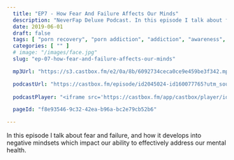 ```yaml
---
  title: "EP7 - How Fear And Failure Affects Our Minds"
  description: "NeverFap Deluxe Podcast. In this episode I talk about fear and failure, and how it plays into negative mindsets."
  date: 2019-06-01
  draft: false
  tags: [ "porn recovery", "porn addiction", "addiction", "awareness", "nofap", "neverfap", "neverfap deluxe", "neverfap basics", "nofap podcast", "neverfap podcast", "neverfap deluxe podcast" ]
  categories: [ "" ]
  # image: "/images/face.jpg"
  slug: "ep-07-how-fear-and-failure-affects-our-minds"

  mp3Url: "https://s3.castbox.fm/e2/0a/8b/6092734ceca0ce9e459be3f342.mp3"

  podcastUrl: "https://castbox.fm/episode/id2045024-id160077765?utm_source=podcaster&utm_medium=dlink&utm_campaign=e_160077765&utm_content=EP7%20-%20How%20Fear%20And%20Failure%20Affects%20Our%20Minds-CastBox_FM"
  
  podcastPlayer: "<iframe src='https://castbox.fm/app/castbox/player/id2045024/id160077765?v=8.0.190531&autoplay=0' frameborder='0' width='100%' height='300'></iframe>"

  pageId: "f8e93546-9c32-42ea-b96a-bc2e79cb52b6"

---
```


In this episode I talk about fear and failure, and how it develops into negative mindsets which impact our ability to effectively address our mental health. 